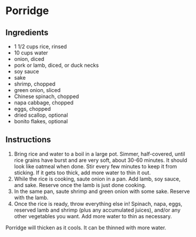 # Porridge

## Ingredients

- 1 1/2 cups rice, rinsed
- 10 cups water
- onion, diced
- pork or lamb, diced, or duck necks
- soy sauce
- sake
- shrimp, chopped
- green onion, sliced
- Chinese spinach, chopped
- napa cabbage, chopped
- eggs, chopped
- dried scallop, optional
- bonito flakes, optional

## Instructions

1. Bring rice and water to a boil in a large pot. Simmer, half-covered, until rice grains have burst and are very soft, about 30-60 minutes. It should look like oatmeal when done. Stir every few minutes to keep it from sticking. If it gets too thick, add more water to thin it out.
2. While the rice is cooking, saute onion in a pan. Add lamb, soy sauce, and sake. Reserve once the lamb is just done cooking.
3. In the same pan, saute shrimp and green onion with some sake. Reserve with the lamb.
4. Once the rice is ready, throw everything else in! Spinach, napa, eggs, reserved lamb and shrimp (plus any accumulated juices), and/or any other vegetables you want. Add more water to thin as necessary.

Porridge will thicken as it cools. It can be thinned with more water.
